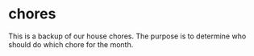 # chores

This is a backup of our house chores.  The purpose is to determine who should do which chore for the month.
